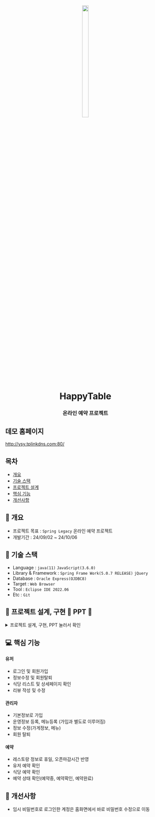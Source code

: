 <h1 align='center'> <img src="https://github.com/user-attachments/assets/37e695aa-3dbb-4cde-9514-0f24851a87d6" width="20%" height="30%"> </h1>



<h1  align='center'>HappyTable</h1>
<h3 align='center'> 온라인 예약 프로젝트 </h3>

## 데모 홈페이지
http://ysy.tplinkdns.com:80/


## 목차
- [개요](https://github.com//poty7877/SpringProject#-개요)
- [기술 스택](https://github.com//poty7877/SpringProject#-기술-스택)
- [프로젝트 설계](https://github.com//poty7877/SpringProject#프로젝트-설계)
- [핵심 기능](https://github.com//poty7877/SpringProject#-핵심-기능)
- [개선사항](https://github.com//poty7877/SpringProject#-개선사항)
  


## 🚩 개요
- 프로젝트 목표 : `Spring Legacy` 온라인 예약 프로젝트
- 개발기간 : 24/09/02 ~ 24/10/06



## 🔧 기술 스택
- Language : `java(11)` `JavaScript(3.6.0)`
- Library & Framework : `Spring Frame Work(5.0.7 RELEASE)` `jQuery`
- Database : `Oracle Express(OJDBC8)`
- Target : `Web Browser`
- Tool : `Eclipse IDE 2022.06`
- Etc : `Git`

## 👾 프로젝트 설계, 구현 📂 PPT 📂

<details><summary>프로젝트 설계, 구현, PPT 눌러서 확인</summary>   
<div align="center">   

![image](https://github.com/user-attachments/assets/3821b9bd-9252-4ce6-ad7c-f073a8637616)
![image](https://github.com/user-attachments/assets/4f53919b-6cd8-46e1-9f5b-9f333e19f1f9)
![image](https://github.com/user-attachments/assets/e0b63d5e-a63c-4009-9e2f-e4a41ad2ef98)
![image](https://github.com/user-attachments/assets/93a09e03-c36b-41bc-a518-6aca6a13df05)
![image](https://github.com/user-attachments/assets/040ea2b9-4cbd-45fb-8ed8-b6be6d8c5432)
![image](https://github.com/user-attachments/assets/576c510a-91ee-4f5f-8f9a-d44f55b633d9)
![image](https://github.com/user-attachments/assets/01ed3126-e00d-4b86-8d46-86bd3b944cc7)
![image](https://github.com/user-attachments/assets/ed9f1868-63ec-4ad4-94cb-2fc7fd05d065)
![image](https://github.com/user-attachments/assets/baf62481-d67d-4783-8bcd-e3f0902a70d8)
![image](https://github.com/user-attachments/assets/6768aacf-c01e-4e2f-8b4e-068e00171927)
![image](https://github.com/user-attachments/assets/bb803196-661e-4b4d-b209-b499202f426b)
![image](https://github.com/user-attachments/assets/1c3ebadd-9e0a-4fcb-85c9-d68497391422)
![image](https://github.com/user-attachments/assets/94704ba3-c1df-4e3d-bae4-01211278031e)
![image](https://github.com/user-attachments/assets/9007a73c-b462-4b9a-8153-ea4447bfab4e)
![image](https://github.com/user-attachments/assets/82bf572c-f59c-4bca-8d51-c9cec24e3a16)
![image](https://github.com/user-attachments/assets/716e981a-72ba-454e-acc0-3039606a5bd2)
![image](https://github.com/user-attachments/assets/e3db906b-ed34-4cba-912e-b36370ff19b7)
![image](https://github.com/user-attachments/assets/cb87840a-3b20-44e8-b354-2cd57238426d)
![image](https://github.com/user-attachments/assets/fd7e8524-29ec-4b2d-9a28-4a9762a2a3b3)
![image](https://github.com/user-attachments/assets/a8d07ec3-4ec6-498e-a470-8ce46b2f24c3)
![image](https://github.com/user-attachments/assets/42ded6a5-8fec-43e4-ac0f-598bd449f732)
![image](https://github.com/user-attachments/assets/619abc5d-7a87-4a94-934e-75b8e507e5a3)
![image](https://github.com/user-attachments/assets/4d6953f5-5e15-4cf2-874c-ba3518ee8dfb)
![image](https://github.com/user-attachments/assets/adfb6f30-dade-4b99-8bbc-08f8d03c9473)
![image](https://github.com/user-attachments/assets/a67e179b-fb1d-49a0-a83d-0dbfc4941a45)
![image](https://github.com/user-attachments/assets/5b52ee77-1268-4ee4-aa29-c75bd498fdd4)
![image](https://github.com/user-attachments/assets/18fdec6c-e297-4f40-9118-823cd4909172)
![image](https://github.com/user-attachments/assets/796331c9-2c40-44d8-b4cf-593a38486672)
![image](https://github.com/user-attachments/assets/39839bdc-9123-49c9-83db-18483d71f588)
![image](https://github.com/user-attachments/assets/23d72afd-0897-402f-a3df-2d15c265edf9)
![image](https://github.com/user-attachments/assets/1b622689-282c-4ae7-a419-ca8aa7157461)
![image](https://github.com/user-attachments/assets/e145e503-8251-4cac-9a2f-11190e957398)
![image](https://github.com/user-attachments/assets/a6827e1a-06b0-4eac-afe2-791e793b0c04)
![image](https://github.com/user-attachments/assets/4b36ed7f-785c-4f86-b9bc-414e20f15d15)
![image](https://github.com/user-attachments/assets/d9dbb809-e2d5-4404-9007-776c5af70cf0)
![image](https://github.com/user-attachments/assets/5d90401e-7eef-451f-ab6e-43176ceaa2a9)
![image](https://github.com/user-attachments/assets/ec220cbf-ad2c-42c2-b38e-3f950d27e0fb)
![image](https://github.com/user-attachments/assets/d12f93e9-251c-41be-9256-f0e3207df8f1)
![image](https://github.com/user-attachments/assets/7304b639-0dd4-446d-8ca3-a5a1d445d357)
![image](https://github.com/user-attachments/assets/405df785-de35-4193-a9b4-8d6c3dadc6a1)
![image](https://github.com/user-attachments/assets/178b6427-6700-4fe8-aa0d-27463e6bec04)
![image](https://github.com/user-attachments/assets/39462a8f-9081-445d-88b0-0f7ff7c5bb88)
![image](https://github.com/user-attachments/assets/6b382b96-ce1f-4e46-b6bd-2044f8fa3890)
![image](https://github.com/user-attachments/assets/d3439700-2a73-432e-a3fa-fc149c76db54)
![image](https://github.com/user-attachments/assets/803596df-6633-4e61-8e1c-b42d6bb0afe7)
![image](https://github.com/user-attachments/assets/a16048bb-ff01-421c-ac38-a47dd73e1b5c)
![image](https://github.com/user-attachments/assets/b26daed2-b605-49e3-8800-b9e92e69b60b)
![image](https://github.com/user-attachments/assets/5ec870cf-4801-4a5f-a4e4-a53c9f2cee63)
![image](https://github.com/user-attachments/assets/6814db39-6d8b-43b0-ba12-876ce1c2190b)
![image](https://github.com/user-attachments/assets/84acc850-1313-4c5c-b056-3df474faea50)
![image](https://github.com/user-attachments/assets/44466b8f-e3c3-4294-83ba-ca0ba93aef26)
![image](https://github.com/user-attachments/assets/cf9f5d89-6bbe-4fbd-8a7f-9d3baad35054)
![image](https://github.com/user-attachments/assets/6fd3c470-233f-4f50-969a-c63626a9f55a)
![image](https://github.com/user-attachments/assets/e6136418-4684-4d6e-9084-6ae62642443f)
![image](https://github.com/user-attachments/assets/df197b67-8391-496a-8311-d768c73ef47b)
![image](https://github.com/user-attachments/assets/e0750046-541d-4dac-9d6a-543634642582)
![image](https://github.com/user-attachments/assets/2c05de15-e315-4de4-9f99-f6c60c965b33)
![image](https://github.com/user-attachments/assets/4f03a6ea-a472-4eed-a760-959c94b2dbc6)
![image](https://github.com/user-attachments/assets/70ca6449-1b81-4419-8d28-61fa99e7ae8f)
![image](https://github.com/user-attachments/assets/fb664f05-b384-4ca1-a892-08209c71d46e)
![image](https://github.com/user-attachments/assets/d115420d-49b4-4c0d-b66b-5e34e3405762)









</div>            
</details>

## 💻 핵심 기능



#### 유저
- 로그인 및 회원가입
- 정보수정 및 회원탈퇴
- 식당 리스트 및 상세페이지 확인
- 리뷰 작성 및 수정

#### 관리자
- 기본정보로 가입
- 운영정보 등록, 메뉴등록 (가입과 별도로 이루어짐) 
- 정보 수정(가게정보, 메뉴)
- 회원 탈퇴 

#### 예약
- 레스토랑 정보로 휴일, 오픈마감시간 반영
- 유저 예약 확인
- 식당 예약 확인
- 예약 상태 확인(예약중, 예약확인, 예약완료)



</details>


## 🌄 개선사항
- 임시 비밀번호로 로그인한 계정은 홈화면에서 바로 비밀번호 수정으로 이동

